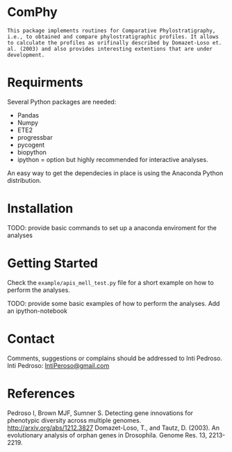 # ComPhy
	This package implements routines for Comparative Phylostratigraphy, i.e., to obtained and compare phylostratigraphic profiles. It allows to calculate the profiles as orifinally described by Domazet-Loso et. al. (2003) and also provides interesting extentions that are under development.

# Requirments
Several Python packages are needed:
- Pandas
- Numpy
- ETE2
- progressbar
- pycogent
- biopython
- ipython = option but highly recommended for interactive analyses. 

An easy way to get the dependecies in place is using the Anaconda Python distribution. 

# Installation 

TODO: provide basic commands to set up a anaconda enviroment for the analyses

# Getting Started
	
Check the `example/apis_mell_test.py` file for a short example on how to perform the analyses. 

TODO: provide some basic examples of how to perform the analyses. Add an ipython-notebook 
	
# Contact

Comments, suggestions or complains should be addressed to Inti Pedroso.
Inti Pedroso: IntiPeroso@gmail.com

# References

Pedroso I, Brown MJF, Sumner S. Detecting gene innovations for phenotypic diversity across multiple genomes. http://arxiv.org/abs/1212.3827
Domazet-Loso, T., and Tautz, D. (2003). An evolutionary analysis of orphan genes in Drosophila. Genome Res. 13, 2213-2219.
